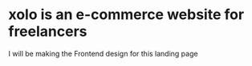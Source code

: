 # xolo is an e-commerce website for freelancers
I will be making the Frontend design for this landing page 
